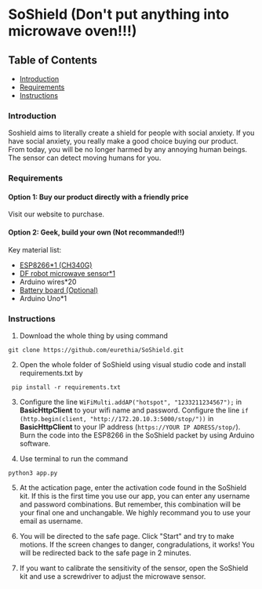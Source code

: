 # SoShield (Don't put anything into microwave oven!!!)

## Table of Contents

- [Introduction](#Introduction)
- [Requirements](#Requirements)
- [Instructions](#Instructions)

### Introduction
Soshield aims to literally create a shield for people with social anxiety. If you have social anxiety, you really make a good choice buying our product. From today, you will be no longer harmed by any annoying human beings. The sensor can detect moving humans for you.

### Requirements

#### Option 1: Buy our product directly with a friendly price
Visit our website to purchase.

#### Option 2: Geek, build your own (Not recommanded!!)
Key material list:
- [ESP8266\*1 (CH340G)](https://detail.tmall.com/item.htm?spm=a230r.1.14.16.32d967dfbd0Mvz&id=606082163513&ns=1&abbucket=5)
- [DF robot microwave sensor\*1](https://www.dfrobot.com.cn/goods-1231.html)
- Arduino wires\*20
- [Battery board (Optional)](https://detail.tmall.com/item.htm?spm=a230r.1.14.23.4a26246bT7gXNZ&id=632138891625&ns=1&abbucket=5)
- Arduino Uno\*1


### Instructions
1. Download the whole thing by using command
```
git clone https://github.com/eurethia/SoShield.git
```
2. Open the whole folder of SoShield using visual studio code and install requirements.txt by
 ```
  pip install -r requirements.txt
 ```

3. Configure the line ```WiFiMulti.addAP("hotspot", "1233211234567");``` in <b>BasicHttpClient</b> to your wifi  name and password. Configure the line ```if (http.begin(client, "http://172.20.10.3:5000/stop/"))``` in <b>BasicHttpClient</b> to your IP address (```https://YOUR IP ADRESS/stop/```). Burn the code into the ESP8266 in the SoShield packet by using Arduino software. 

4. Use terminal to run the command
  ```
  python3 app.py
  ```

5. At the actication page, enter the activation code found in the SoShield kit. If this is the first time you use our app, you can enter any username and password combinations. But remember, this combination will be your final one and unchangable. We highly recommand you to use your email as username.

6. You will be directed to the safe page. Click "Start" and try to make motions. If the screen changes to danger, congradulations, it works! You will be redirected back to the safe page in 2 minutes.

7. If you want to calibrate the sensitivity of the sensor, open the SoShield kit and use a screwdriver to adjust the microwave sensor. 
